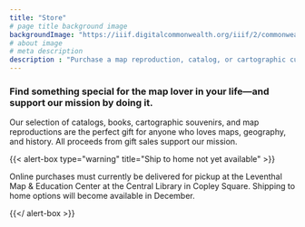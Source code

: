 ```yaml
---
title: "Store"
# page title background image
backgroundImage: "https://iiif.digitalcommonwealth.org/iiif/2/commonwealth:7h149v913/464,1709,6223,2691/,800/0/default.jpg"
# about image
# meta description
description : "Purchase a map reproduction, catalog, or cartographic curiosity"
---
```


### Find something special for the map lover in your life—and support our mission by doing it.

Our selection of catalogs, books, cartographic souvenirs, and map reproductions are the perfect gift for anyone who loves maps, geography, and history. All proceeds from gift sales support our mission.

{{< alert-box type="warning" title="Ship to home not yet available" >}}

Online purchases must currently be delivered for pickup at the Leventhal Map & Education Center at the Central Library in Copley Square. Shipping to home options will become available in December.

{{</ alert-box >}}